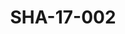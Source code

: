 ---
pid: SHA-17-002
title: SHA-17-002
language: en
collection: Sharhabil Ahmed
original_label: 
rights: Sharhabil Ahmed
location_of_original: Sharhabil Ahmed
photographer_or_studio: Studio Jack Kuwait
scanned_from: photograph 11.9 by 16.8
_date: '1964'
location: Kuwait
description: Two Kuwaiti officials
additional_notes: 
permission_display: 'yes'
on_server: 'no'
on_website: 'no'
permalink: /photopages/en/SHA-17-002.html
layout: photo-page
---